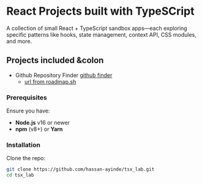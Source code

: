 # React Projects built with TypeSCript

A collection of small React + TypeScript sandbox apps—each exploring specific patterns like hooks, state management, context API, CSS modules, and more.

## Projects included &colon

- Github Repository Finder [github finder](https://githubpfinder.vercel.app/)
  - [url from roadmap.sh](https://roadmap.sh/projects/github-random-repo)

### Prerequisites

Ensure you have:

- **Node.js** v16 or newer
- **npm** (v8+) or **Yarn**

### Installation

Clone the repo:

   ```bash
   git clone https://github.com/hassan-ayinde/tsx_lab.git
   cd tsx_lab
